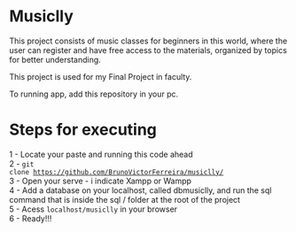 # Musiclly

This project consists of music classes for beginners in this world, where the user can register and have free access to the materials, organized by topics for better understanding.

This project is used for my Final Project in faculty.

To running app, add this repository in your pc.

# Steps for executing

1 - Locate your paste and running this code ahead<br>
2 - <code>git clone https://github.com/BrunoVictorFerreira/musiclly/</code><br>
3 - Open your serve - i indicate Xampp or Wampp <br>
4 - Add a database on your localhost, called dbmusiclly, and run the sql command that is inside the sql / folder at the root of the project <br>
5 - Acess <code>localhost/musiclly</code> in your browser<br>
6 - Ready!!!<br>


